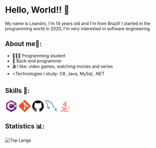 # Hello, World!! 👋
My name is Leandro, I'm 14 years old and I'm from Brazil! I started in the programming world in 2020, I'm very interested in software engineering.

## About me🤗:

 - 👨🏻‍💻 Programming student
 - 🔢 Back-end programmer
 -  🎬 I like: video games, watching movies and series
 - ⭐Technologies I study: C#, Java, MySql, .NET
 ## Skills 👾:
<div>
    <p aling="center">
    <img height="40" src="https://raw.githubusercontent.com/devicons/devicon/master/icons/csharp/csharp-original.svg" style="max-width:100%;">
    <img height="40" src="https://raw.githubusercontent.com/devicons/devicon/master/icons/git/git-original.svg" style="max-width:100%;">
    <img height="40" src="https://raw.githubusercontent.com/devicons/devicon/master/icons/github/github-original.svg" style="max-width:100%;">
    <img height="40" src="https://raw.githubusercontent.com/devicons/devicon/master/icons/mysql/mysql-original.svg" style="max-width:100%;">
    <img height="40" src="https://raw.githubusercontent.com/devicons/devicon/master/icons/java/java-plain.svg" style="max-width:100%;">
    </p>  
</div>

## Statistics 📊:
![Top Langs](https://github-readme-stats.vercel.app/api/top-langs/?username=LeandroLimaFM&layout=compact)




 


